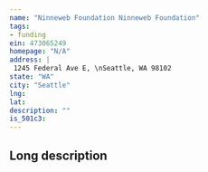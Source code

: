 ```yaml
---
name: "Ninneweb Foundation Ninneweb Foundation"
tags:
- funding
ein: 473065249
homepage: "N/A"
address: |
 1245 Federal Ave E, \nSeattle, WA 98102
state: "WA"
city: "Seattle"
lng: 
lat: 
description: ""
is_501c3: 
---
```


## Long description


